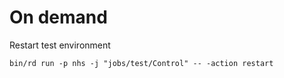 # On demand

Restart test environment

```
bin/rd run -p nhs -j "jobs/test/Control" -- -action restart
```
